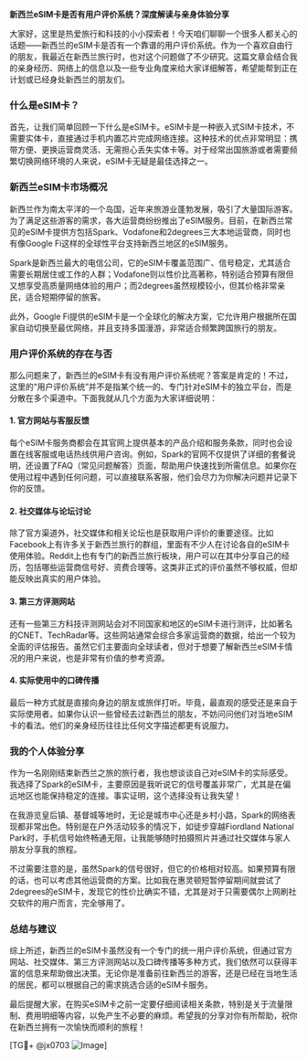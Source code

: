 **新西兰eSIM卡是否有用户评价系统？深度解读与亲身体验分享**

大家好，这里是热爱旅行和科技的小小探索者！今天咱们聊聊一个很多人都关心的话题——新西兰的eSIM卡是否有一个靠谱的用户评价系统。作为一个喜欢自由行的朋友，我最近在新西兰旅行时，也对这个问题做了不少研究。这篇文章会结合我的亲身经历、网络上的信息以及一些专业角度来给大家详细解答，希望能帮到正在计划或已经身处新西兰的朋友们。

### 什么是eSIM卡？

首先，让我们简单回顾一下什么是eSIM卡。eSIM卡是一种嵌入式SIM卡技术，不需要实体卡，直接通过手机内置芯片完成网络连接。这种技术的优点非常明显：携带方便、更换运营商灵活、无需担心丢失实体卡等。对于经常出国旅游或者需要频繁切换网络环境的人来说，eSIM卡无疑是最佳选择之一。

### 新西兰eSIM卡市场概况

新西兰作为南太平洋的一个岛国，近年来旅游业蓬勃发展，吸引了大量国际游客。为了满足这些游客的需求，各大运营商纷纷推出了eSIM服务。目前，在新西兰常见的eSIM卡提供方包括Spark、Vodafone和2degrees三大本地运营商，同时也有像Google Fi这样的全球性平台支持新西兰地区的eSIM服务。

Spark是新西兰最大的电信公司，它的eSIM卡覆盖范围广、信号稳定，尤其适合需要长期居住或工作的人群；Vodafone则以性价比高著称，特别适合预算有限但又想享受高质量网络体验的用户；而2degrees虽然规模较小，但其价格非常亲民，适合短期停留的旅客。

此外，Google Fi提供的eSIM卡是一个全球化的解决方案，它允许用户根据所在国家自动切换至最优网络，并且支持多国漫游，非常适合频繁跨国旅行的朋友。

### 用户评价系统的存在与否

那么问题来了，新西兰的eSIM卡有没有用户评价系统呢？答案是肯定的！不过，这里的“用户评价系统”并不是指某个统一的、专门针对eSIM卡的独立平台，而是分散在多个渠道中。下面我就从几个方面为大家详细说明：

#### 1. 官方网站与客服反馈

每个eSIM卡服务商都会在其官网上提供基本的产品介绍和服务条款，同时也会设置在线客服或电话热线供用户咨询。例如，Spark的官网不仅提供了详细的套餐说明，还设置了FAQ（常见问题解答）页面，帮助用户快速找到所需信息。如果你在使用过程中遇到任何问题，可以直接联系客服，他们会尽力为你解决问题并记录下你的反馈。

#### 2. 社交媒体与论坛讨论

除了官方渠道外，社交媒体和相关论坛也是获取用户评价的重要途径。比如Facebook上有许多关于新西兰旅行的群组，里面有不少人在讨论各自的eSIM卡使用体验。Reddit上也有专门的新西兰旅行板块，用户可以在其中分享自己的经历，包括哪些运营商信号好、资费合理等。这类非正式的评价虽然不够权威，但却能反映出真实的用户体验。

#### 3. 第三方评测网站

还有一些第三方科技评测网站会对不同国家和地区的eSIM卡进行测评，比如著名的CNET、TechRadar等。这些网站通常会综合多家运营商的数据，给出一个较为全面的评估报告。虽然它们主要面向全球读者，但对于想要了解新西兰eSIM卡情况的用户来说，也是非常有价值的参考资源。

#### 4. 实际使用中的口碑传播

最后一种方式就是直接向身边的朋友或旅伴打听。毕竟，最直观的感受还是来自于实际使用者。如果你认识一些曾经去过新西兰的朋友，不妨问问他们对当地eSIM卡的看法。他们的亲身经历往往比任何文字描述都更有说服力。

### 我的个人体验分享

作为一名刚刚结束新西兰之旅的旅行者，我也想谈谈自己对eSIM卡的实际感受。我选择了Spark的eSIM卡，主要原因是我听说它的信号覆盖非常广，尤其是在偏远地区也能保持稳定的连接。事实证明，这个选择没有让我失望！

在我游览皇后镇、基督城等地时，无论是城市中心还是乡村小路，Spark的网络表现都非常出色。特别是在户外活动较多的情况下，如徒步穿越Fiordland National Park时，手机信号始终畅通无阻，让我能够随时拍摄照片并通过社交媒体与家人朋友分享我的旅程。

不过需要注意的是，虽然Spark的信号很好，但它的价格相对较高。如果预算有限的话，也可以考虑其他运营商的方案。比如我在惠灵顿短暂停留期间就尝试了2degrees的eSIM卡，发现它的性价比确实不错，尤其是对于只需要偶尔上网刷社交软件的用户而言，完全够用了。

### 总结与建议

综上所述，新西兰的eSIM卡虽然没有一个专门的统一用户评价系统，但通过官方网站、社交媒体、第三方评测网站以及口碑传播等多种方式，我们依然可以获得丰富的信息来帮助做出决策。无论你是准备前往新西兰的游客，还是已经在当地生活的居民，都可以根据自己的需求挑选合适的eSIM卡服务。

最后提醒大家，在购买eSIM卡之前一定要仔细阅读相关条款，特别是关于流量限制、费用明细等内容，以免产生不必要的麻烦。希望我的分享对你有所帮助，祝你在新西兰拥有一次愉快而顺利的旅程！

[TG💪+ @jx0703 ![Image](https://github.com/user-attachments/assets/dbca1d08-cadb-493c-b0ec-ad6f7a83f270)]